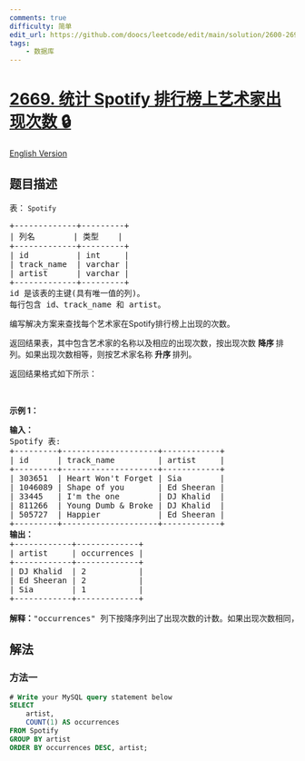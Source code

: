 ```yaml
---
comments: true
difficulty: 简单
edit_url: https://github.com/doocs/leetcode/edit/main/solution/2600-2699/2669.Count%20Artist%20Occurrences%20On%20Spotify%20Ranking%20List/README.md
tags:
    - 数据库
---
```


<!-- problem:start -->

# [2669. 统计 Spotify 排行榜上艺术家出现次数 🔒](https://leetcode.cn/problems/count-artist-occurrences-on-spotify-ranking-list)

[English Version](/solution/2600-2699/2669.Count%20Artist%20Occurrences%20On%20Spotify%20Ranking%20List/README_EN.md)

## 题目描述

<!-- description:start -->

<p>表：&nbsp;<code><font face="monospace">Spotify</font></code></p>

<pre>
+-------------+---------+ 
| 列名        | 类型    | 
+-------------+---------+ 
| id          | int     | 
| track_name  | varchar |
| artist      | varchar |
+-------------+---------+
id 是该表的主键(具有唯一值的列)。
每行包含 id、track_name 和 artist。
</pre>

<p>编写解决方案来查找每个艺术家在Spotify排行榜上出现的次数。</p>

<p>返回结果表，其中包含艺术家的名称以及相应的出现次数，按出现次数&nbsp;<strong>降序&nbsp;</strong>排列。如果出现次数相等，则按艺术家名称&nbsp;<strong>升序&nbsp;</strong>排列。</p>

<p>返回结果格式如下所示：</p>

<p>&nbsp;</p>

<p><strong class="example">示例 1：</strong></p>

<pre>
<strong>输入：
</strong>Spotify 表: 
+---------+--------------------+------------+ 
| id      | track_name         | artist     |  
+---------+--------------------+------------+
| 303651  | Heart Won't Forget | Sia        |
| 1046089 | Shape of you       | Ed Sheeran |
| 33445   | I'm the one        | DJ Khalid  |
| 811266  | Young Dumb &amp; Broke | DJ Khalid  | 
| 505727  | Happier            | Ed Sheeran |
+---------+--------------------+------------+ 
<strong>输出：
</strong>+------------+-------------+
| artist     | occurrences | 
+------------+-------------+
| DJ Khalid  | 2           |
| Ed Sheeran | 2           |
| Sia        | 1           | 
+------------+-------------+ 

<strong>解释：</strong>"occurrences" 列下按降序列出了出现次数的计数。如果出现次数相同，则艺术家名称按升序排序。
</pre>

<!-- description:end -->

## 解法

<!-- solution:start -->

### 方法一

<!-- tabs:start -->

```sql
# Write your MySQL query statement below
SELECT
    artist,
    COUNT(1) AS occurrences
FROM Spotify
GROUP BY artist
ORDER BY occurrences DESC, artist;
```

<!-- tabs:end -->

<!-- solution:end -->

<!-- problem:end -->
